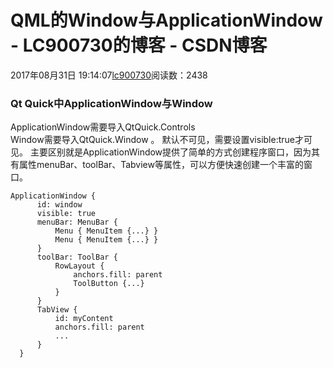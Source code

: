 # QML的Window与ApplicationWindow - LC900730的博客 - CSDN博客
2017年08月31日 19:14:07[lc900730](https://me.csdn.net/LC900730)阅读数：2438
### Qt Quick中ApplicationWindow与Window
ApplicationWindow需要导入QtQuick.Controls  
Window需要导入QtQuick.Window 。 
默认不可见，需要设置visible:true才可见。 
主要区别就是ApplicationWindow提供了简单的方式创建程序窗口，因为其有属性menuBar、toolBar、Tabview等属性，可以方便快速创建一个丰富的窗口。
```
ApplicationWindow {
      id: window
      visible: true
      menuBar: MenuBar {
          Menu { MenuItem {...} }
          Menu { MenuItem {...} }
      }
      toolBar: ToolBar {
          RowLayout {
              anchors.fill: parent
              ToolButton {...}
          }
      }
      TabView {
          id: myContent
          anchors.fill: parent
          ...
      }
  }
```
